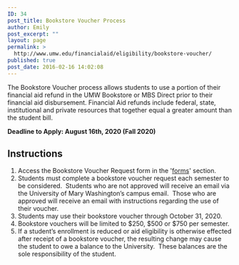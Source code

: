 ```yaml
---
ID: 34
post_title: Bookstore Voucher Process
author: Emily
post_excerpt: ""
layout: page
permalink: >
  http://www.umw.edu/financialaid/eligibility/bookstore-voucher/
published: true
post_date: 2016-02-16 14:02:08
---
```

The Bookstore Voucher process allows students to use a portion of their financial aid refund in the UMW Bookstore or MBS Direct prior to their financial aid disbursement. Financial Aid refunds include federal, state, institutional and private resources that together equal a greater amount than the student bill.

<strong>Deadline to Apply: August 16th, 2020 (Fall 2020)</strong>
<h2>Instructions</h2>
<ol>
 	<li>Access the Bookstore Voucher Request form in the '<a href="https://www.umw.edu/financialaid/process/forms/">forms</a>' section.</li>
 	<li>Students must complete a bookstore voucher request each semester to be considered.  Students who are not approved will receive an email via the University of Mary Washington’s campus email.  Those who are approved will receive an email with instructions regarding the use of their voucher.</li>
 	<li>Students may use their bookstore voucher through October 31, 2020.</li>
 	<li>Bookstore vouchers will be limited to $250, $500 or $750 per semester.</li>
 	<li>If a student’s enrollment is reduced or aid eligibility is otherwise effected after receipt of a bookstore voucher, the resulting change may cause the student to owe a balance to the University.  These balances are the sole responsibility of the student.</li>
</ol>